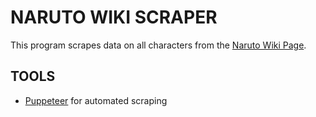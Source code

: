 # NARUTO WIKI SCRAPER

This program scrapes data on all characters from the [Naruto Wiki Page](https://naruto.fandom.com/wiki/Narutopedia).

## TOOLS

- [Puppeteer](https://github.com/GoogleChrome/puppeteer) for automated scraping
